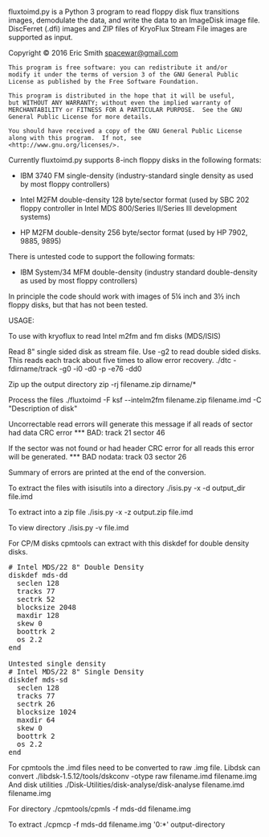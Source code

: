 fluxtoimd.py is a Python 3 program to read floppy disk flux transitions
images, demodulate the data, and write the data to an ImageDisk image file.
DiscFerret (.dfi) images and ZIP files of KryoFlux Stream File images are
supported as input.

Copyright © 2016 Eric Smith <spacewar@gmail.com>

    This program is free software: you can redistribute it and/or
    modify it under the terms of version 3 of the GNU General Public
    License as published by the Free Software Foundation.

    This program is distributed in the hope that it will be useful,
    but WITHOUT ANY WARRANTY; without even the implied warranty of
    MERCHANTABILITY or FITNESS FOR A PARTICULAR PURPOSE.  See the GNU
    General Public License for more details.

    You should have received a copy of the GNU General Public License
    along with this program.  If not, see
    <http://www.gnu.org/licenses/>.

Currently fluxtoimd.py supports 8-inch floppy disks in the following
formats:

* IBM 3740 FM single-density
  (industry-standard single density as used by most floppy controllers)

* Intel M2FM double-density 128 byte/sector format
  (used by SBC 202 floppy controller in Intel MDS 800/Series II/Series III
  development systems)

* HP M2FM double-density 256 byte/sector format
  (used by HP 7902, 9885, 9895)

There is untested code to support the following formats:

* IBM System/34 MFM double-density
  (industry standard double-density as used by most floppy controllers)

In principle the code should work with images of 5¼ inch and 3½ inch
floppy disks, but that has not been tested.

USAGE:

To use with kryoflux to read Intel m2fm and fm disks (MDS/ISIS)

Read 8" single sided disk as stream file. Use -g2 to read double sided disks.
This reads each track about five times to allow error recovery.
  ./dtc  -fdirname/track -g0 -i0 -d0 -p -e76 -dd0

Zip up the output directory
  zip -rj filename.zip dirname/*

Process the files
  ./fluxtoimd -F ksf --intelm2fm filename.zip filename.imd -C "Description of disk"

Uncorrectable read errors will generate this message if all reads of sector
had data CRC error
*** BAD: track 21 sector 46

If the sector was not found or had header CRC error for all reads this error
will be generated.
*** BAD nodata: track 03 sector 26

Summary of errors are printed at the end of the conversion.

To extract the files with isisutils into a directory
  ./isis.py -x -d output_dir file.imd 

To extract into a zip file 
  ./isis.py -x -z output.zip file.imd 

To view directory
  ./isis.py -v file.imd 

For CP/M disks cpmtools can extract with this diskdef for double density
disks.
<pre>
# Intel MDS/22 8" Double Density
diskdef mds-dd
  seclen 128
  tracks 77
  sectrk 52
  blocksize 2048
  maxdir 128
  skew 0
  boottrk 2
  os 2.2
end

Untested single density
# Intel MDS/22 8" Single Density
diskdef mds-sd
  seclen 128
  tracks 77
  sectrk 26
  blocksize 1024
  maxdir 64
  skew 0
  boottrk 2
  os 2.2
end
</pre>

For cpmtools the .imd files need to be converted to raw .img file.
Libdsk can convert
  ./libdsk-1.5.12/tools/dskconv -otype raw filename.imd filename.img
And disk utilities
  ./Disk-Utilities/disk-analyse/disk-analyse filename.imd filename.img

For directory 
  ./cpmtools/cpmls -f mds-dd filename.img

To extract
  ./cpmcp -f mds-dd filename.img '0:*' output-directory

